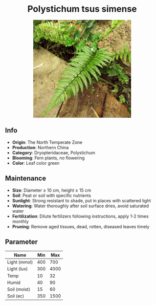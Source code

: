 <h1 align='center'>Polystichum tsus simense</h1>
<p align="center">
    <img 
        align='center'
        width='320'
        src="../images/polystichum tsus simense.png" 
        alt='Polystichum tsus simense' />
</p>

## Info

 - **Origin**: The North Temperate Zone
 - **Production**: Northern China
 - **Category**: Dryopteridaceae, Polystichum
 - **Blooming**: Fern plants, no flowering
 - **Color**: Leaf color green

## Maintenance

 - **Size**: Diameter ≥ 10 cm, height ≥ 15 cm
 - **Soil**: Peat or soil with specific nutrients
 - **Sunlight**: Strong resistant to shade, put in places with scattered light
 - **Watering**: Water thoroughly after soil surface dries, avoid saturated water
 - **Fertilization**: Dilute fertilizers following instructions, apply 1-2 times monthly
 - **Pruning**: Remove aged tissues, dead, rotten, diseased leaves timely

## Parameter

| Name         | Min  | Max   |
|--------------|------|-------|
| Light (mmol) | 400 | 700  |
| Light (lux)  | 300 | 4000 |
| Temp         | 10    | 32    |
| Humid        | 40   | 90    |
| Soil (moist) | 15   | 60    |
| Soil (ec)    | 350  | 1500  |